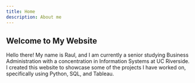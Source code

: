 ```yaml
---
title: Home
description: About me
---
```

## Welcome to My Website

Hello there! My name is Raul, and I am currently a senior studying Business Administration with a concentration in Information Systems at UC Riverside. I created this website to showcase some of the projects I have worked on, specifically using Python, SQL, and Tableau.
